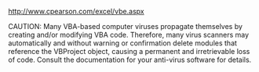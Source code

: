 http://www.cpearson.com/excel/vbe.aspx

CAUTION: Many VBA-based computer viruses propagate themselves by creating and/or modifying VBA code. Therefore, many virus scanners may automatically and without warning or confirmation delete modules that reference the VBProject object, causing a permanent and irretrievable loss of code. Consult the documentation for your anti-virus software for details. 
